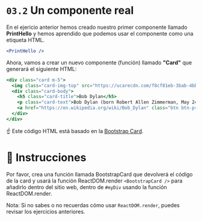 # `03.2` Un componente real

En el ejericio anterior hemos creado nuestro primer componente llamado **PrintHello** y hemos aprendido que podemos usar el componente como una etiqueta HTML.
```jsx
<PrintHello />
```

Ahora, vamos a crear un nuevo componente (función) llamado **"Card"** que generará el siguiente HTML:

```jsx
<div class="card m-5">
  <img class="card-img-top" src="https://ucarecdn.com/f8cf81eb-3bab-4bba-9431-668884eab174/-/resize/300x/" alt="Card image cap" />
  <div class="card-body">
    <h5 class="card-title">Bob Dylan</h5>
    <p class="card-text">Bob Dylan (born Robert Allen Zimmerman, May 24, 1941) is an American singer/songwriter, author, and artist who has been an influential figure in popular music and culture for more than five decades.</p>
    <a href="https://en.wikipedia.org/wiki/Bob_Dylan" class="btn btn-primary">Go to wikipedia</a>
  </div>
</div>
```

:point_up: Este código HTML está basado en la [Bootstrap Card](https://getbootstrap.com/docs/4.0/components/card/).

# :speech_balloon: Instrucciones

Por favor, crea una función llamada BootstrapCard que devolverá el código de la card y usará la función ReactDOM.render `<BootstrapCard />` para añadirlo dentro del sitio web, dentro de `#myDiv` usando la función ReactDOM.render.

Nota: Si no sabes o no recuerdas cómo usar `ReactDOM.render`, puedes revisar los ejercicios anteriores.
